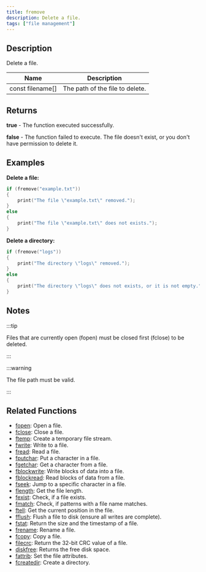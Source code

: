 ```yaml
---
title: fremove
description: Delete a file.
tags: ["file management"]
---
```


<LowercaseNote />

## Description

Delete a file.

| Name             | Description                     |
| ---------------- | ------------------------------- |
| const filename[] | The path of the file to delete. |

## Returns

**true** - The function executed successfully.

**false** - The function failed to execute. The file doesn't exist, or you don't have permission to delete it.

## Examples

**Delete a file:**

```c
if (fremove("example.txt"))
{
    print("The file \"example.txt\" removed.");
}
else
{
    print("The file \"example.txt\" does not exists.");
}
```

**Delete a directory:**

```c
if (fremove("logs"))
{
    print("The directory \"logs\" removed.");
}
else
{
    print("The directory \"logs\" does not exists, or it is not empty.");
}
```

## Notes

:::tip

Files that are currently open (fopen) must be closed first (fclose) to be deleted.

:::

:::warning

The file path must be valid.

:::

## Related Functions

- [fopen](fopen): Open a file.
- [fclose](fclose): Close a file.
- [ftemp](ftemp): Create a temporary file stream.
- [fwrite](fwrite): Write to a file.
- [fread](fread): Read a file.
- [fputchar](fputchar): Put a character in a file.
- [fgetchar](fgetchar): Get a character from a file.
- [fblockwrite](fblockwrite): Write blocks of data into a file.
- [fblockread](fblockread): Read blocks of data from a file.
- [fseek](fseek): Jump to a specific character in a file.
- [flength](flength): Get the file length.
- [fexist](fexist): Check, if a file exists.
- [fmatch](fmatch): Check, if patterns with a file name matches.
- [ftell](ftell): Get the current position in the file.
- [fflush](fflush): Flush a file to disk (ensure all writes are complete).
- [fstat](fstat): Return the size and the timestamp of a file.
- [frename](frename): Rename a file.
- [fcopy](fcopy): Copy a file.
- [filecrc](filecrc): Return the 32-bit CRC value of a file.
- [diskfree](diskfree): Returns the free disk space.
- [fattrib](fattrib): Set the file attributes.
- [fcreatedir](fcreatedir): Create a directory.
